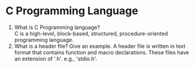 # C Programming Language

1. What is C Programming language?  
   C is a high-level, block-based, structured, procedure-oriented programming language.  
2. What is a header file? Give an example.
   A header file is written in text format that contains function and macro declarations. These files have an extension of '.h'. e.g., 'stdio.h'.  
